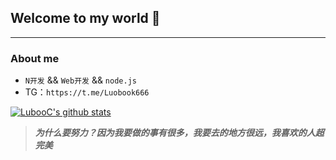 ## Welcome to my world  👋
---
### About me

-  `N开发` && `Web开发` && `node.js`
- TG：`https://t.me/Luobook666`

[![LubooC's github stats](https://github-readme-stats.vercel.app/api?username=LubooC&show_icons=true&theme=dark)](https://github.com/anuraghazra/github-readme-stats)

> ***为什么要努力？因为我要做的事有很多，我要去的地方很远，我喜欢的人超完美***
